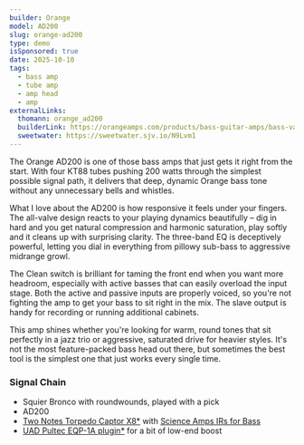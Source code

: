 ```yaml
---
builder: Orange
model: AD200
slug: orange-ad200
type: demo
isSponsored: true
date: 2025-10-10
tags:
  - bass amp
  - tube amp
  - amp head
  - amp
externalLinks:
  thomann: orange_ad200
  builderLink: https://orangeamps.com/products/bass-guitar-amps/bass-valve-systems/ad200/
  sweetwater: https://sweetwater.sjv.io/N9Lvm1
---
```


The Orange AD200 is one of those bass amps that just gets it right from the start. With four KT88 tubes pushing 200 watts through the simplest possible signal path, it delivers that deep, dynamic Orange bass tone without any unnecessary bells and whistles.

What I love about the AD200 is how responsive it feels under your fingers. The all-valve design reacts to your playing dynamics beautifully – dig in hard and you get natural compression and harmonic saturation, play softly and it cleans up with surprising clarity. The three-band EQ is deceptively powerful, letting you dial in everything from pillowy sub-bass to aggressive midrange growl.

The Clean switch is brilliant for taming the front end when you want more headroom, especially with active basses that can easily overload the input stage. Both the active and passive inputs are properly voiced, so you're not fighting the amp to get your bass to sit right in the mix. The slave output is handy for recording or running additional cabinets.

This amp shines whether you're looking for warm, round tones that sit perfectly in a jazz trio or aggressive, saturated drive for heavier styles. It's not the most feature-packed bass head out there, but sometimes the best tool is the simplest one that just works every single time.

### Signal Chain

- Squier Bronco with roundwounds, played with a pick
- AD200
- [Two Notes Torpedo Captor X8\*](https://sweetwater.sjv.io/yq56M2) with [Science Amps IRs for Bass](https://www.scienceamps.com/irs.html)
- [UAD Pultec EQP-1A plugin\*](https://www.thomann.de/de/universal_audio_pultec_passive_eq_coll._native.htm?offid=1&affid=3396) for a bit of low-end boost
